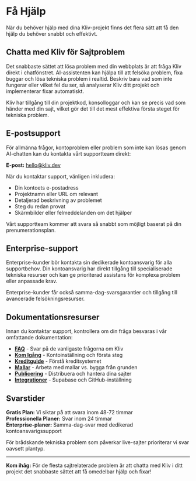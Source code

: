 # Få Hjälp

När du behöver hjälp med dina Kliv-projekt finns det flera sätt att få den hjälp du behöver snabbt och effektivt.

## Chatta med Kliv för Sajtproblem

Det snabbaste sättet att lösa problem med din webbplats är att fråga Kliv direkt i chatfönstret. AI-assistenten kan hjälpa till att felsöka problem, fixa buggar och lösa tekniska problem i realtid. Beskriv bara vad som inte fungerar eller vilket fel du ser, så analyserar Kliv ditt projekt och implementerar fixar automatiskt.

Kliv har tillgång till din projektkod, konsolloggar och kan se precis vad som händer med din sajt, vilket gör det till det mest effektiva första steget för tekniska problem.

## E-postsupport

För allmänna frågor, kontoproblem eller problem som inte kan lösas genom AI-chatten kan du kontakta vårt supportteam direkt:

**E-post:** [hello@kliv.dev](mailto:hello@kliv.dev)

När du kontaktar support, vänligen inkludera:
- Din kontoets e-postadress
- Projektnamn eller URL om relevant
- Detaljerad beskrivning av problemet
- Steg du redan provat
- Skärmbilder eller felmeddelanden om det hjälper

Vårt supportteam kommer att svara så snabbt som möjligt baserat på din prenumerationsplan.

## Enterprise-support

Enterprise-kunder bör kontakta sin dedikerade kontoansvarig för alla supportbehov. Din kontoansvarig har direkt tillgång till specialiserade tekniska resurser och kan ge prioriterad assistans för komplexa problem eller anpassade krav.

Enterprise-kunder får också samma-dag-svarsgarantier och tillgång till avancerade felsökningsresurser.

## Dokumentationsresurser

Innan du kontaktar support, kontrollera om din fråga besvaras i vår omfattande dokumentation:

- **[FAQ](/sv/help/faq)** - Svar på de vanligaste frågorna om Kliv
- **[Kom Igång](/sv/getting-started/creating-account)** - Kontoinställning och första steg
- **[Kreditguide](/sv/getting-started/credits)** - Förstå kreditsystemet
- **[Mallar](/sv/templates/app-store)** - Arbeta med mallar vs. bygga från grunden
- **[Publicering](/sv/publishing/basics)** - Distribuera och hantera dina sajter
- **[Integrationer](/sv/backend/supabase)** - Supabase och GitHub-inställning

## Svarstider

**Gratis Plan:** Vi siktar på att svara inom 48-72 timmar  
**Professionella Planer:** Svar inom 24 timmar  
**Enterprise-planer:** Samma-dag-svar med dedikerad kontoansvarigssupport

För brådskande tekniska problem som påverkar live-sajter prioriterar vi svar oavsett plantyp.

---

**Kom ihåg:** För de flesta sajtrelaterade problem är att chatta med Kliv i ditt projekt det snabbaste sättet att få omedelbar hjälp och fixar!